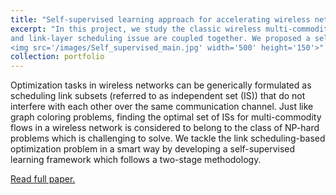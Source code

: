 ```yaml
---
title: "Self-supervised learning approach for accelerating wireless network optimization"
excerpt: "In this project, we study the classic wireless multi-commodity network flow problem, where the network-layer routing issue
and link-layer scheduling issue are coupled together. We proposed a self-supervised learning paradigm in which the scheduling structures (referring to the independent sets) of historical optimization experiences from a fixed network topology are smartly exploited to facilitate solving new instances with greatly reduced computational overhead. <br/><br/>
<img src='/images/Self_supervised_main.jpg' width='500' height='150'>"
collection: portfolio
---
```


Optimization tasks in wireless networks can be generically formulated as scheduling link subsets (referred to as independent set (IS)) that do not interfere with each other over the same communication channel. Just like graph coloring problems, finding the optimal set of ISs for multi-commodity flows in a wireless network is considered to belong to the class of NP-hard problems which is challenging to solve. We tackle the link scheduling-based optimization problem in a smart way by developing a self-supervised learning framework which follows a two-stage methodology.

[Read full paper.](https://ieeexplore.ieee.org/document/10042024)

